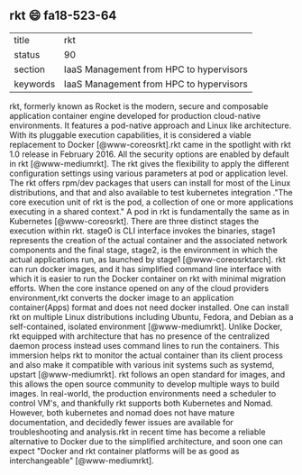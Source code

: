 ## rkt :smile: fa18-523-64


|          |                                         |
| -------- | --------------------------------------- |
| title    | rkt                                     | 
| status   | 90                                      |
| section  | IaaS Management from HPC to hypervisors |
| keywords | IaaS Management from HPC to hypervisors |


rkt, formerly known as Rocket is the modern, secure and composable 
application container engine developed for production cloud-native 
environments. It features a pod-native approach and Linux like 
architecture. With its pluggable execution capabilities, it is 
considered a viable replacement to Docker [@www-coreosrkt].rkt came in 
the spotlight with rkt 1.0 release in February 2016. All the security 
options are enabled by default in rkt [@www-mediumrkt]. The rkt gives 
the flexibility to apply the different configuration settings using 
various parameters at pod or application level. The rkt offers rpm/dev 
packages that users can install for most of the Linux distributions, and 
that and also available to test kubernetes integration ."The core 
execution unit of rkt is the pod, a collection of one or more 
applications executing in a shared context." A pod in rkt is 
fundamentally the same as in Kubernetes [@www-coreosrkt]. There are 
three distinct stages the execution within rkt. stage0 is CLI interface 
invokes the binaries, stage1 represents the creation of the actual 
container and the associated network components and the final stage, 
stage2, is the environment in which the actual applications run, as 
launched by stage1 [@www-coreosrktarch]. rkt can run docker images, and 
it has simplified command line interface with which it is easier to run 
the Docker container on rkt with minimal migration efforts. When the 
core instance opened on any of the cloud providers environment,rkt 
converts the docker image to an application container(Apps) format and 
does not need docker installed. One can install rkt on multiple Linux 
distributions including Ubuntu, Fedora, and Debian as a self-contained, 
isolated environment [@www-mediumrkt]. Unlike Docker, rkt equipped with 
architecture that has no presence of the centralized daemon process 
instead uses command lines to run the containers. This immersion helps 
rkt to monitor the actual container than its client process and also 
make it compatible with various init systems such as systemd, upstart 
[@www-mediumrkt]. rkt follows an open standard for images, and this 
allows the open source community to develop multiple ways to build 
images. In real-world, the production environments need a scheduler to 
control VM's, and thankfully rkt supports both Kubernetes and Nomad. 
However, both kubernetes and nomad does not have mature documentation, 
and decidedly fewer issues are available for troubleshooting and 
analysis.rkt in recent time has become a reliable alternative to Docker 
due to the simplified architecture, and soon one can expect "Docker and 
rkt container platforms will be as good as interchangeable" 
[@www-mediumrkt]. 


